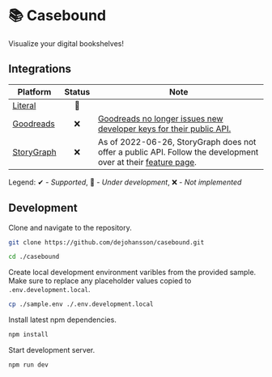 # 📚 Casebound

Visualize your digital bookshelves!

## Integrations

| Platform                                     | Status | Note                                                                                                                                                                    |
|----------------------------------------------|:------:|-------------------------------------------------------------------------------------------------------------------------------------------------------------------------|
| [Literal](https://literal.club/)             |   🚧   |                                                                                                                                                                         |
| [Goodreads](https://www.goodreads.com/)      |   ❌   | [Goodreads no longer issues new developer keys for their public API.](https://help.goodreads.com/s/article/Does-Goodreads-support-the-use-of-APIs)                      |
| [StoryGraph](https://www.thestorygraph.com/) |   ❌   | As of 2022-06-26, StoryGraph does not offer a public API. Follow the development over at their [feature page](https://roadmap.thestorygraph.com/features/posts/an-api). |

Legend: ✔ - _Supported_, 🚧 - _Under development_, ❌ - _Not implemented_

## Development

Clone and navigate to the repository.

``` sh
git clone https://github.com/dejohansson/casebound.git
```

``` sh
cd ./casebound
```

Create local development environment varibles from the provided sample. Make sure to replace any placeholder values copied to `.env.development.local`.

``` sh
cp ./sample.env ./.env.development.local
```

Install latest npm dependencies.

``` sh
npm install
```

Start development server.

``` sh
npm run dev
```
